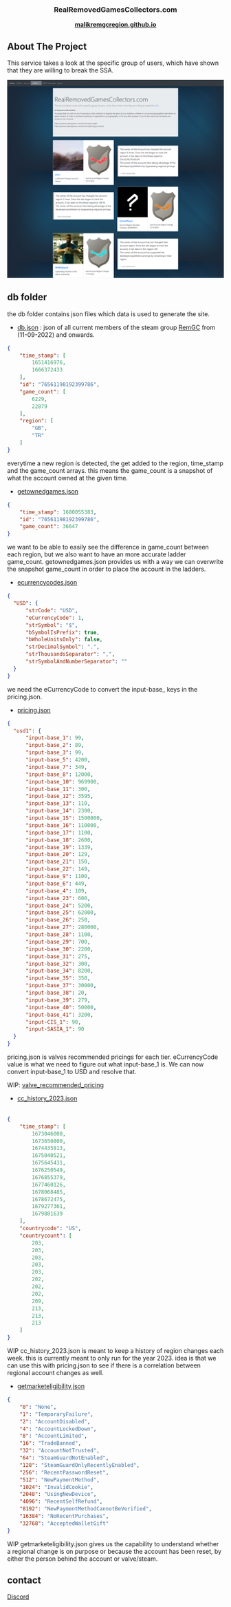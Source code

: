 <div align="center">

  <h3 align="center">RealRemovedGamesCollectors.com</h3>

  <p align="center">
    <a href="https://malikremgcregion.github.io/"><strong>malikremgcregion.github.io</strong></a>
  </p>
</div>


<!-- ABOUT THE PROJECT -->
## About The Project

This service takes a look at the specific group of users, which have shown that they are willing to break the SSA.

[![About page Screen Shot][about-screenshot]](https://malikremgcregion.github.io/about.html)

## db folder

the db folder contains json files which data is used to generate the site.
 - [db.json](https://malikremgcregion.github.io/db/db.json) : json of all current members of the steam group [RemGC](https://steamcommunity.com/groups/RemGC/) from (11-09-2022) and onwards. 
```json
{
    "time_stamp": [
        1651416976,
        1666372433
    ],
    "id": "76561198192399786",
    "game_count": [
        6229,
        22879
    ],
    "region": [
        "GB",
        "TR"
    ]
}
```
everytime a new region is detected, the get added to the region, time_stamp and the game_count arrays. this means the game_count is a snapshot of what the account owned at the given time.
 - [getownedgames.json](https://malikremgcregion.github.io/db/getownedgames.json)
```json
{
    "time_stamp": 1680055383,
    "id": "76561198192399786",
    "game_count": 36647
}
```
we want to be able to easily see the difference in game_count between each region, but we also want to have an more accurate ladder game_count. getownedgames.json provides us with a way we can overwrite the snapshot game_count in order to place the account in the ladders.

 - [ecurrencycodes.json](https://malikremgcregion.github.io/db/ecurrencycodes.json)
```json
{
  "USD": {
      "strCode": "USD",
      "eCurrencyCode": 1,
      "strSymbol": "$",
      "bSymbolIsPrefix": true,
      "bWholeUnitsOnly": false,
      "strDecimalSymbol": ".",
      "strThousandsSeparator": ",",
      "strSymbolAndNumberSeparator": ""
  }
}
```
we need the eCurrencyCode to convert the input-base_ keys in the pricing.json.
 - [pricing.json](https://malikremgcregion.github.io/db/pricing.json)
```json
{
  "usd1": {
      "input-base_1": 99,
      "input-base_2": 89,
      "input-base_3": 99,
      "input-base_5": 4200,
      "input-base_7": 349,
      "input-base_8": 12000,
      "input-base_10": 969900,
      "input-base_11": 300,
      "input-base_12": 3595,
      "input-base_13": 110,
      "input-base_14": 2300,
      "input-base_15": 1500000,
      "input-base_16": 110000,
      "input-base_17": 1100,
      "input-base_18": 2600,
      "input-base_19": 1339,
      "input-base_20": 129,
      "input-base_21": 150,
      "input-base_22": 149,
      "input-base_9": 1100,
      "input-base_6": 449,
      "input-base_4": 109,
      "input-base_23": 600,
      "input-base_24": 5200,
      "input-base_25": 62000,
      "input-base_26": 250,
      "input-base_27": 280000,
      "input-base_28": 1100,
      "input-base_29": 700,
      "input-base_30": 2200,
      "input-base_31": 275,
      "input-base_32": 300,
      "input-base_34": 8200,
      "input-base_35": 350,
      "input-base_37": 30000,
      "input-base_38": 20,
      "input-base_39": 279,
      "input-base_40": 50000,
      "input-base_41": 3200,
      "input-CIS_1": 90,
      "input-SASIA_1": 90
  }
}
```
pricing.json is valves recommended pricings for each tier. eCurrencyCode value is what we need to figure out what input-base_1 is. 
We can now convert input-base_1 to USD and resolve that.

WIP: [valve_recommended_pricing](https://malikremgcregion.github.io/valve_recommended_pricing.html)

 - [cc_history_2023.json](https://malikremgcregion.github.io/db/cc_history_2023.json)
```json

{
    "time_stamp": [
        1673046000,
        1673650800,
        1674435813,
        1675040521,
        1675645431,
        1676250549,
        1676855379,
        1677460126,
        1678068485,
        1678672475,
        1679277361,
        1679881639
    ],
    "countrycode": "US",
    "countrycount": [
        203,
        203,
        203,
        203,
        203,
        202,
        202,
        202,
        209,
        213,
        213,
        213
    ]
}
```
WIP cc_history_2023.json is meant to keep a history of region changes each week. this is currently meant to only run for the year 2023. 
idea is that we can use this with pricing.json to see if there is a correlation between regional account changes as well.

 - [getmarketeligibility.json](https://malikremgcregion.github.io/db/getmarketeligibility.json)
```json
{
    "0": "None",
    "1": "TemporaryFailure",
    "2": "AccountDisabled",
    "4": "AccountLockedDown",
    "8": "AccountLimited",
    "16": "TradeBanned",
    "32": "AccountNotTrusted",
    "64": "SteamGuardNotEnabled",
    "128": "SteamGuardOnlyRecentlyEnabled",
    "256": "RecentPasswordReset",
    "512": "NewPaymentMethod",
    "1024": "InvalidCookie",
    "2048": "UsingNewDevice",
    "4096": "RecentSelfRefund",
    "8192": "NewPaymentMethodCannotBeVerified",
    "16384": "NoRecentPurchases",
    "32768": "AcceptedWalletGift"
}
```
WIP getmarketeligibility.json gives us the capability to understand whether a regional change is on purpose or because the account has been reset, by either the person behind the account or valve/steam.


## contact

[Discord](https://discord.gg/4X96kRjety)

<!-- MARKDOWN LINKS & IMAGES -->
<!-- https://www.markdownguide.org/basic-syntax/#reference-style-links -->
[about-screenshot]: assets/about.png
